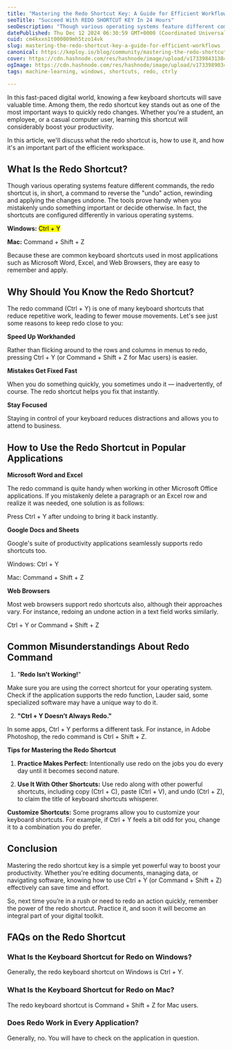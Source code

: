 ```yaml
---
title: "Mastering the Redo Shortcut Key: A Guide for Efficient Workflows"
seoTitle: "Succeed With REDO SHORTCUT KEY In 24 Hours"
seoDescription: "Though various operating systems feature different commands, the redo shortcut is, in short, a command to reverse the "undo" action, rewinding and applying"
datePublished: Thu Dec 12 2024 06:30:59 GMT+0000 (Coordinated Universal Time)
cuid: cm4kxxn1t000009mh5tzo14vk
slug: mastering-the-redo-shortcut-key-a-guide-for-efficient-workflows
canonical: https://keploy.io/blog/community/mastering-the-redo-shortcut-key-a-guide-for-efficient-workflows
cover: https://cdn.hashnode.com/res/hashnode/image/upload/v1733984313845/52b2400d-4d0c-4321-b167-9850e4e39e94.jpeg
ogImage: https://cdn.hashnode.com/res/hashnode/image/upload/v1733989034257/7125a719-3a68-4808-bb7d-4f1c453fe888.webp
tags: machine-learning, windows, shortcuts, redo, ctrly

---
```


In this fast-paced digital world, knowing a few keyboard shortcuts will save valuable time. Among them, the redo shortcut key stands out as one of the most important ways to quickly redo changes. Whether you're a student, an employee, or a casual computer user, learning this shortcut will considerably boost your productivity.

In this article, we'll discuss what the redo shortcut is, how to use it, and how it's an important part of the efficient workspace.

## **What Is the Redo Shortcut?**

Though various operating systems feature different commands, the redo shortcut is, in short, a command to reverse the "undo" action, rewinding and applying the changes undone. The tools prove handy when you mistakenly undo something important or decide otherwise. In fact, the shortcuts are configured differently in various operating systems.

**Windows:** <mark>Ctrl + Y</mark>

**Mac:** Command + Shift + Z

Because these are common keyboard shortcuts used in most applications such as Microsoft Word, Excel, and Web Browsers, they are easy to remember and apply.

## **Why Should You Know the Redo Shortcut?**

The redo command (Ctrl + Y) is one of many keyboard shortcuts that reduce repetitive work, leading to fewer mouse movements. Let's see just some reasons to keep redo close to you:

**Speed Up Workhanded**

Rather than flicking around to the rows and columns in menus to redo, pressing Ctrl + Y (or Command + Shift + Z for Mac users) is easier.

**Mistakes Get Fixed Fast**

When you do something quickly, you sometimes undo it — inadvertently, of course. The redo shortcut helps you fix that instantly.

**Stay Focused**

Staying in control of your keyboard reduces distractions and allows you to attend to business. 

## **How to Use the Redo Shortcut in Popular Applications**

**Microsoft Word and Excel**

The redo command is quite handy when working in other Microsoft Office applications. If you mistakenly delete a paragraph or an Excel row and realize it was needed, one solution is as follows:

Press Ctrl + Y after undoing to bring it back instantly.

**Google Docs and Sheets**

Google's suite of productivity applications seamlessly supports redo shortcuts too.

Windows: Ctrl + Y

Mac: Command + Shift + Z

**Web Browsers**

Most web browsers support redo shortcuts also, although their approaches vary. For instance, redoing an undone action in a text field works similarly.

Ctrl + Y or Command + Shift + Z

## **Common Misunderstandings About Redo Command**

1. "**Redo Isn't Working!**"
    

Make sure you are using the correct shortcut for your operating system. Check if the application supports the redo function, Lauder said, some specialized software may have a unique way to do it.

2. **"Ctrl + Y Doesn’t Always Redo."**
    

In some apps, Ctrl + Y performs a different task. For instance, in Adobe Photoshop, the redo command is Ctrl + Shift + Z.

**Tips for Mastering the Redo Shortcut**

1. **Practice Makes Perfect:** Intentionally use redo on the jobs you do every day until it becomes second nature.
    
2. **Use It With Other Shortcuts:** Use redo along with other powerful shortcuts, including copy (Ctrl + C), paste (Ctrl + V), and undo (Ctrl + Z), to claim the title of keyboard shortcuts whisperer.
    

**Customize Shortcuts:** Some programs allow you to customize your keyboard shortcuts. For example, if Ctrl + Y feels a bit odd for you, change it to a combination you do prefer.

## **Conclusion**

Mastering the redo shortcut key is a simple yet powerful way to boost your productivity. Whether you're editing documents, managing data, or navigating software, knowing how to use Ctrl + Y (or Command + Shift + Z) effectively can save time and effort.

So, next time you’re in a rush or need to redo an action quickly, remember the power of the redo shortcut. Practice it, and soon it will become an integral part of your digital toolkit.

## **FAQs on the Redo Shortcut**

### **What Is the Keyboard Shortcut for Redo on Windows?**

Generally, the redo keyboard shortcut on Windows is Ctrl + Y.

### **What Is the Keyboard Shortcut for Redo on Mac?**

The redo keyboard shortcut is Command + Shift + Z for Mac users.

### **Does Redo Work in Every Application?** 

Generally, no. You will have to check on the application in question.